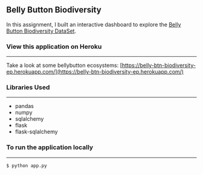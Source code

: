 ## Belly Button Biodiversity
In this assignment, I built an interactive dashboard to explore the [Belly Button Biodiversity DataSet](http://robdunnlab.com/projects/belly-button-biodiversity/).

### View this application on Heroku
---
Take a look at some bellybutton ecosystems: [https://belly-btn-biodiversity-ep.herokuapp.com/](https://belly-btn-biodiversity-ep.herokuapp.com/)

### Libraries Used
---
- pandas
- numpy
- sqlalchemy
- flask
- flask-sqlalchemy 

### To run the application locally
---
`$ python app.py`





